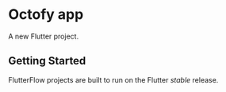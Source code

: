 # Octofy app

A new Flutter project.

## Getting Started

FlutterFlow projects are built to run on the Flutter _stable_ release.
